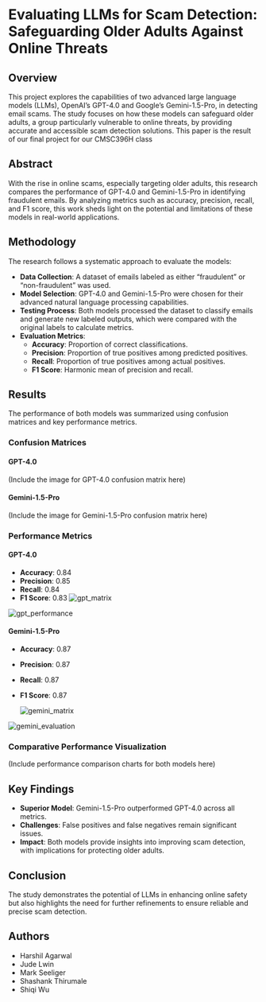 # Evaluating LLMs for Scam Detection: Safeguarding Older Adults Against Online Threats

## Overview
This project explores the capabilities of two advanced large language models (LLMs), OpenAI’s GPT-4.0 and Google’s Gemini-1.5-Pro, in detecting email scams. The study focuses on how these models can safeguard older adults, a group particularly vulnerable to online threats, by providing accurate and accessible scam detection solutions. This paper is the result of our final project for our CMSC396H class

## Abstract
With the rise in online scams, especially targeting older adults, this research compares the performance of GPT-4.0 and Gemini-1.5-Pro in identifying fraudulent emails. By analyzing metrics such as accuracy, precision, recall, and F1 score, this work sheds light on the potential and limitations of these models in real-world applications.

## Methodology
The research follows a systematic approach to evaluate the models:
- **Data Collection**: A dataset of emails labeled as either “fraudulent” or “non-fraudulent” was used.
- **Model Selection**: GPT-4.0 and Gemini-1.5-Pro were chosen for their advanced natural language processing capabilities.
- **Testing Process**: Both models processed the dataset to classify emails and generate new labeled outputs, which were compared with the original labels to calculate metrics.
- **Evaluation Metrics**:
  - **Accuracy**: Proportion of correct classifications.
  - **Precision**: Proportion of true positives among predicted positives.
  - **Recall**: Proportion of true positives among actual positives.
  - **F1 Score**: Harmonic mean of precision and recall.

## Results
The performance of both models was summarized using confusion matrices and key performance metrics.

### Confusion Matrices
#### GPT-4.0
(Include the image for GPT-4.0 confusion matrix here)

#### Gemini-1.5-Pro
(Include the image for Gemini-1.5-Pro confusion matrix here)

### Performance Metrics
#### GPT-4.0
- **Accuracy**: 0.84
- **Precision**: 0.85
- **Recall**: 0.84
- **F1 Score**: 0.83
![gpt_matrix](https://github.com/user-attachments/assets/f9e7958d-cba5-4d08-9437-d725c44f11fe)

![gpt_performance](https://github.com/user-attachments/assets/2065711e-e20e-47f8-bdad-06a8f37996a3)


#### Gemini-1.5-Pro
- **Accuracy**: 0.87
- **Precision**: 0.87
- **Recall**: 0.87
- **F1 Score**: 0.87

  ![gemini_matrix](https://github.com/user-attachments/assets/b5a743d8-67b8-4081-b79f-30bc558cc807)

![gemini_evaluation](https://github.com/user-attachments/assets/32885bce-9da7-478d-96c4-d3b9faac6393)


### Comparative Performance Visualization
(Include performance comparison charts for both models here)

## Key Findings
- **Superior Model**: Gemini-1.5-Pro outperformed GPT-4.0 across all metrics.
- **Challenges**: False positives and false negatives remain significant issues.
- **Impact**: Both models provide insights into improving scam detection, with implications for protecting older adults.

## Conclusion
The study demonstrates the potential of LLMs in enhancing online safety but also highlights the need for further refinements to ensure reliable and precise scam detection.

## Authors
- Harshil Agarwal  
- Jude Lwin  
- Mark Seeliger  
- Shashank Thirumale  
- Shiqi Wu  

